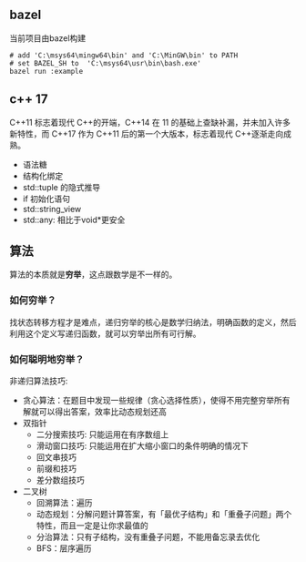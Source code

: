 ## bazel
当前项目由bazel构建
```
# add 'C:\msys64\mingw64\bin' and 'C:\MinGW\bin' to PATH
# set BAZEL_SH to  'C:\msys64\usr\bin\bash.exe'
bazel run :example
```
## c++ 17
C++11 标志着现代 C++的开端，C++14 在 11 的基础上查缺补漏，并未加入许多新特性，而 C++17 作为 C++11 后的第一个大版本，标志着现代 C++逐渐走向成熟。
- 语法糖
- 结构化绑定
- std::tuple 的隐式推导
- if 初始化语句
- std::string_view
- std::any: 相比于void*更安全

## 算法
算法的本质就是**穷举**，这点跟数学是不一样的。
### 如何穷举？
找状态转移方程才是难点，递归穷举的核心是数学归纳法，明确函数的定义，然后利用这个定义写递归函数，就可以穷举出所有可行解。
### 如何聪明地穷举？
非递归算法技巧:
- 贪心算法：在题目中发现一些规律（贪心选择性质），使得不用完整穷举所有解就可以得出答案，效率比动态规划还高
- 双指针
    - 二分搜索技巧: 只能运用在有序数组上
    - 滑动窗口技巧: 只能运用在扩大缩小窗口的条件明确的情况下
    - 回文串技巧
    - 前缀和技巧
    - 差分数组技巧
- 二叉树
    - 回溯算法：遍历
    - 动态规划：分解问题计算答案，有「最优子结构」和「重叠子问题」两个特性，而且一定是让你求最值的
    - 分治算法：只有子结构，没有重叠子问题，不能用备忘录去优化
    - BFS：层序遍历

